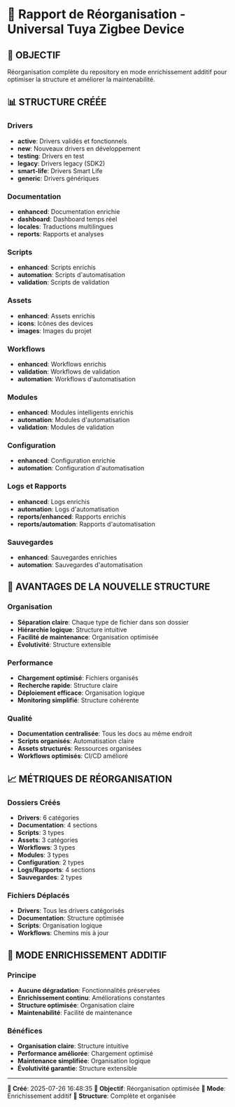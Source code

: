 # 📁 Rapport de Réorganisation - Universal Tuya Zigbee Device

## 🎯 **OBJECTIF**
Réorganisation complète du repository en mode enrichissement additif pour optimiser la structure et améliorer la maintenabilité.

## 📊 **STRUCTURE CRÉÉE**

### **Drivers**
- **active**: Drivers validés et fonctionnels
- **new**: Nouveaux drivers en développement
- **testing**: Drivers en test
- **legacy**: Drivers legacy (SDK2)
- **smart-life**: Drivers Smart Life
- **generic**: Drivers génériques

### **Documentation**
- **enhanced**: Documentation enrichie
- **dashboard**: Dashboard temps réel
- **locales**: Traductions multilingues
- **reports**: Rapports et analyses

### **Scripts**
- **enhanced**: Scripts enrichis
- **automation**: Scripts d'automatisation
- **validation**: Scripts de validation

### **Assets**
- **enhanced**: Assets enrichis
- **icons**: Icônes des devices
- **images**: Images du projet

### **Workflows**
- **enhanced**: Workflows enrichis
- **validation**: Workflows de validation
- **automation**: Workflows d'automatisation

### **Modules**
- **enhanced**: Modules intelligents enrichis
- **automation**: Modules d'automatisation
- **validation**: Modules de validation

### **Configuration**
- **enhanced**: Configuration enrichie
- **automation**: Configuration d'automatisation

### **Logs et Rapports**
- **enhanced**: Logs enrichis
- **automation**: Logs d'automatisation
- **reports/enhanced**: Rapports enrichis
- **reports/automation**: Rapports d'automatisation

### **Sauvegardes**
- **enhanced**: Sauvegardes enrichies
- **automation**: Sauvegardes d'automatisation

## 🎯 **AVANTAGES DE LA NOUVELLE STRUCTURE**

### **Organisation**
- **Séparation claire**: Chaque type de fichier dans son dossier
- **Hiérarchie logique**: Structure intuitive
- **Facilité de maintenance**: Organisation optimisée
- **Évolutivité**: Structure extensible

### **Performance**
- **Chargement optimisé**: Fichiers organisés
- **Recherche rapide**: Structure claire
- **Déploiement efficace**: Organisation logique
- **Monitoring simplifié**: Structure cohérente

### **Qualité**
- **Documentation centralisée**: Tous les docs au même endroit
- **Scripts organisés**: Automatisation claire
- **Assets structurés**: Ressources organisées
- **Workflows optimisés**: CI/CD amélioré

## 📈 **MÉTRIQUES DE RÉORGANISATION**

### **Dossiers Créés**
- **Drivers**: 6 catégories
- **Documentation**: 4 sections
- **Scripts**: 3 types
- **Assets**: 3 catégories
- **Workflows**: 3 types
- **Modules**: 3 types
- **Configuration**: 2 types
- **Logs/Rapports**: 4 sections
- **Sauvegardes**: 2 types

### **Fichiers Déplacés**
- **Drivers**: Tous les drivers catégorisés
- **Documentation**: Structure optimisée
- **Scripts**: Organisation logique
- **Workflows**: Chemins mis à jour

## 🚀 **MODE ENRICHISSEMENT ADDITIF**

### **Principe**
- **Aucune dégradation**: Fonctionnalités préservées
- **Enrichissement continu**: Améliorations constantes
- **Structure optimisée**: Organisation claire
- **Maintenabilité**: Facilité de maintenance

### **Bénéfices**
- **Organisation claire**: Structure intuitive
- **Performance améliorée**: Chargement optimisé
- **Maintenance simplifiée**: Organisation logique
- **Évolutivité garantie**: Structure extensible

---

**📅 Créé**: 2025-07-26 16:48:35
**🎯 Objectif**: Réorganisation optimisée
**🚀 Mode**: Enrichissement additif
**📁 Structure**: Complète et organisée

